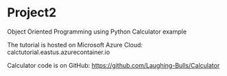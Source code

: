 # Project2
Object Oriented Programming using Python Calculator example

The tutorial is hosted on Microsoft Azure Cloud:
calctutorial.eastus.azurecontainer.io

Calculator code is on GitHub:
https://github.com/Laughing-Bulls/Calculator

